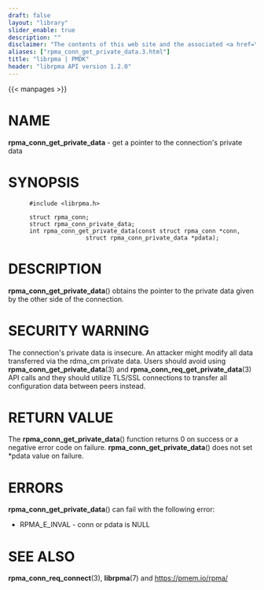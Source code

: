 ```yaml
---
draft: false
layout: "library"
slider_enable: true
description: ""
disclaimer: "The contents of this web site and the associated <a href=\"https://github.com/pmem\">GitHub repositories</a> are BSD-licensed open source."
aliases: ["rpma_conn_get_private_data.3.html"]
title: "librpma | PMDK"
header: "librpma API version 1.2.0"
---
```

{{< manpages >}}

[comment]: <> (SPDX-License-Identifier: BSD-3-Clause)
[comment]: <> (Copyright 2020-2023, Intel Corporation)

# NAME

**rpma_conn_get_private_data** - get a pointer to the connection\'s
private data

# SYNOPSIS

          #include <librpma.h>

          struct rpma_conn;
          struct rpma_conn_private_data;
          int rpma_conn_get_private_data(const struct rpma_conn *conn,
                          struct rpma_conn_private_data *pdata);

# DESCRIPTION

**rpma_conn_get_private_data**() obtains the pointer to the private data
given by the other side of the connection.

# SECURITY WARNING

The connection\'s private data is insecure. An attacker might modify all
data transferred via the rdma_cm private data. Users should avoid using
**rpma_conn_get_private_data**(3) and
**rpma_conn_req_get_private_data**(3) API calls and they should utilize
TLS/SSL connections to transfer all configuration data between peers
instead.

# RETURN VALUE

The **rpma_conn_get_private_data**() function returns 0 on success or a
negative error code on failure. **rpma_conn_get_private_data**() does
not set \*pdata value on failure.

# ERRORS

**rpma_conn_get_private_data**() can fail with the following error:

-   RPMA_E\_INVAL - conn or pdata is NULL

# SEE ALSO

**rpma_conn_req_connect**(3), **librpma**(7) and https://pmem.io/rpma/
